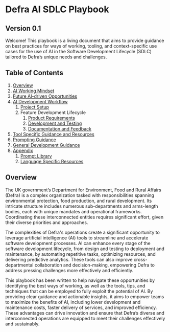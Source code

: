 # Defra AI SDLC Playbook
## Version 0.1

Welcome! This playbook is a living document that aims to provide guidance on best practices for ways of working, tooling, and context-specific use cases for the use of AI in the Software Development Lifecycle (SDLC) tailored to Defra’s unique needs and challenges.

## Table of Contents
1. [Overview](#overview)
2. [AI Working Mindset](ai-working-mindset.md)
3. [Future AI-driven Opportunities](future-ai-opportunities.md)
6. [AI Development Workflow](workflow/README.md)
	1. [Project Setup](workflow-project-setup.md)
	2. Feature Development Lifecycle
		1. [Product Requirements](workflow-product-requirements.md)
		2. [Development and Testing](workflow-development-and-testing.md)
		3. [Documentation and Feedback](workflow-documentation-feedback.md)
8. [Tool Specific Guidance and Resources](tool-specific/README.md)
9. [Prompting Guidance](prompting-guidance.md)
10. [General Development Guidance](general-development-guidance.md)
11. [Appendix](appendix.md)
	1. [Prompt Library](prompt-library/README.md)
	2. [Language Specific Resources](language-specific/README.md)
## Overview

The UK government’s Department for Environment, Food and Rural Affairs (Defra) is a complex organization tasked with responsibilities spanning environmental protection, food production, and rural development. Its intricate structure includes numerous sub-departments and arms-length bodies, each with unique mandates and operational frameworks. Coordinating these interconnected entities requires significant effort, given their diverse priorities and approaches.

The complexities of Defra's operations create a significant opportunity to leverage artificial intelligence (AI) tools to streamline and accelerate software development processes. AI can enhance every stage of the software development lifecycle, from design and testing to deployment and maintenance, by automating repetitive tasks, optimizing resources, and delivering predictive analytics. These tools can also improve cross-departmental collaboration and decision-making, empowering Defra to address pressing challenges more effectively and efficiently.

This playbook has been written to help navigate these opportunities by identifying the best ways of working, as well as the tools, tips, and techniques that can be employed to fully exploit the potential of AI. By providing clear guidance and actionable insights, it aims to empower teams to maximize the benefits of AI, including lower development and maintenance costs, faster delivery of services, and improved efficiency. These advantages can drive innovation and ensure that Defra’s diverse and interconnected operations are equipped to meet their challenges effectively and sustainably.

